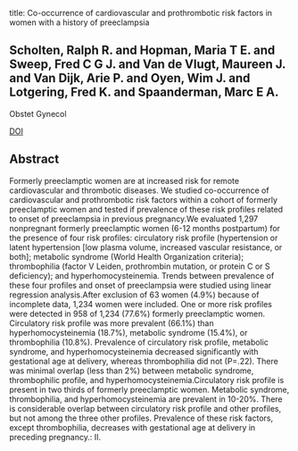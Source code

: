 title: Co-occurrence of cardiovascular and prothrombotic risk factors in women with a history of preeclampsia

## Scholten, Ralph R. and Hopman, Maria T E. and Sweep, Fred C G J. and Van de Vlugt, Maureen J. and Van Dijk, Arie P. and Oyen, Wim J. and Lotgering, Fred K. and Spaanderman, Marc E A.
Obstet Gynecol

<a href="https://doi.org/http://10.1097/AOG.0b013e318273764b">DOI</a>

## Abstract
Formerly preeclamptic women are at increased risk for remote cardiovascular and thrombotic diseases. We studied co-occurrence of cardiovascular and prothrombotic risk factors within a cohort of formerly preeclamptic women and tested if prevalence of these risk profiles related to onset of preeclampsia in previous pregnancy.We evaluated 1,297 nonpregnant formerly preeclamptic women (6-12 months postpartum) for the presence of four risk profiles: circulatory risk profile (hypertension or latent hypertension [low plasma volume, increased vascular resistance, or both]; metabolic syndrome (World Health Organization criteria); thrombophilia (factor V Leiden, prothrombin mutation, or protein C or S deficiency); and hyperhomocysteinemia. Trends between prevalence of these four profiles and onset of preeclampsia were studied using linear regression analysis.After exclusion of 63 women (4.9%) because of incomplete data, 1,234 women were included. One or more risk profiles were detected in 958 of 1,234 (77.6%) formerly preeclamptic women. Circulatory risk profile was more prevalent (66.1%) than hyperhomocysteinemia (18.7%), metabolic syndrome (15.4%), or thrombophilia (10.8%). Prevalence of circulatory risk profile, metabolic syndrome, and hyperhomocysteinemia decreased significantly with gestational age at delivery, whereas thrombophilia did not (P=.22). There was minimal overlap (less than 2%) between metabolic syndrome, thrombophilic profile, and hyperhomocysteinemia.Circulatory risk profile is present in two thirds of formerly preeclamptic women. Metabolic syndrome, thrombophilia, and hyperhomocysteinemia are prevalent in 10-20%. There is considerable overlap between circulatory risk profile and other profiles, but not among the three other profiles. Prevalence of these risk factors, except thrombophilia, decreases with gestational age at delivery in preceding pregnancy.: II.

